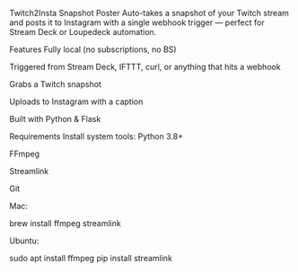 Twitch2Insta Snapshot Poster
Auto-takes a snapshot of your Twitch stream and posts it to Instagram with a single webhook trigger — perfect for Stream Deck or Loupedeck automation.

Features
Fully local (no subscriptions, no BS)

Triggered from Stream Deck, IFTTT, curl, or anything that hits a webhook

Grabs a Twitch snapshot

Uploads to Instagram with a caption

Built with Python & Flask

Requirements
Install system tools:
Python 3.8+

FFmpeg

Streamlink

Git


Mac:

brew install ffmpeg streamlink

Ubuntu:

sudo apt install ffmpeg
pip install streamlink
